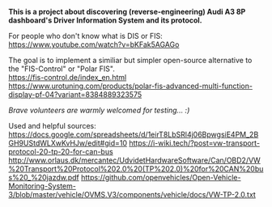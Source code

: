 <b>This is a project about discovering (reverse-engineering) Audi A3 8P dashboard's Driver Information System and its protocol.</b>

For people who don't know what is DIS or FIS:
https://www.youtube.com/watch?v=bKFak5AGAGo

The goal is to implement a similiar but simpler open-source alternative to the "FIS-Control" or "Polar FIS".<br>
https://fis-control.de/index_en.html<br>
https://www.urotuning.com/products/polar-fis-advanced-multi-function-display-pf-04?variant=8384889323575

<i>Brave volunteers are warmly welcomed for testing... :)</i>

Used and helpful sources:
https://docs.google.com/spreadsheets/d/1eirT8LbSRl4j06BpwgsiE4PM_2BGH9UStdWLXwKvHJw/edit#gid=10
https://i-wiki.tech/?post=vw-transport-protocol-20-tp-20-for-can-bus
http://www.orlaus.dk/mercantec/UdvidetHardwareSoftware/Can/OBD2/VW%20Transport%20Protocol%202.0%20(TP%202.0)%20for%20CAN%20bus%20_%20jazdw.pdf
https://github.com/openvehicles/Open-Vehicle-Monitoring-System-3/blob/master/vehicle/OVMS.V3/components/vehicle/docs/VW-TP-2.0.txt

